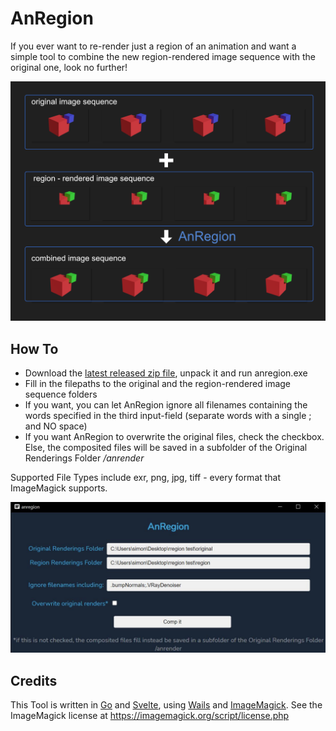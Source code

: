 # AnRegion

If you ever want to re-render just a region of an animation and want a simple tool to combine the new region-rendered image sequence with the original one, look no further!

![anregion](./anregion.png)

## How To

- Download the [latest released zip file](https://github.com/SimonStorlSchulke/AnRegion/releases/latest), unpack it and run anregion.exe
- Fill in the filepaths to the original and the region-rendered image sequence folders
- If you want, you can let AnRegion ignore all filenames containing the words specified in the third input-field (separate words with a single ; and NO space)
- If you want AnRegion to overwrite the original files, check the checkbox. Else, the composited files will be saved in a subfolder of the Original Renderings Folder */anrender*

Supported File Types include exr, png, jpg, tiff - every format that ImageMagick supports.

![anregion](./anregion_sh.jpg)

## Credits

This Tool is written in [Go](https://go.dev) and [Svelte](https://svelte.dev), using [Wails](https://wails.io) and [ImageMagick](https://imagemagick.org). See the ImageMagick license at https://imagemagick.org/script/license.php
